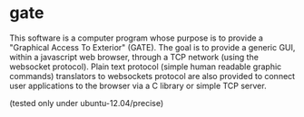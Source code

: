 gate
====

This software is a computer program whose purpose is to provide
a "Graphical Access To Exterior" (GATE).  The goal is to
provide a generic GUI, within a javascript web browser, through
a TCP network (using the websocket protocol).  Plain text
protocol (simple human readable graphic commands) translators
to websockets protocol are also provided to connect user
applications to the browser via a C library or simple TCP
server.

(tested only under ubuntu-12.04/precise)
